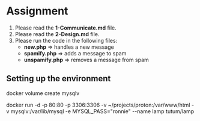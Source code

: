# Assignment

1. Please read the __1-Communicate.md__ file.
2. Please read the __2-Design.md__ file.
3. Please run the code in the following files:
	* __new.php__ => handles a new message
	* __spamify.php__ => adds a message to spam
	* __unspamify.php__ => removes a message from spam





## Setting up the environment

docker volume create mysqlv

docker run -d -p 80:80 -p 3306:3306 -v ~/projects/proton:/var/www/html -v mysqlv:/var/lib/mysql -e MYSQL_PASS="ronnie" --name lamp tutum/lamp
